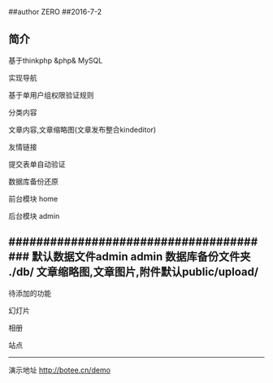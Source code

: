 ﻿##author  ZERO
##2016-7-2 
## 简介

基于thinkphp &php& MySQL 

实现导航

基于单用户组权限验证规则

分类内容

文章内容,文章缩略图(文章发布整合kindeditor)

友情链接

提交表单自动验证

数据库备份还原

前台模块 home

后台模块 admin

#######################################
默认数据文件admin  admin
数据库备份文件夹 ./db/
文章缩略图,文章图片,附件默认public/upload/ 
---------------------------------------------------

待添加的功能

幻灯片

相册

站点

---------------------------------------------------
演示地址 http://botee.cn/demo





